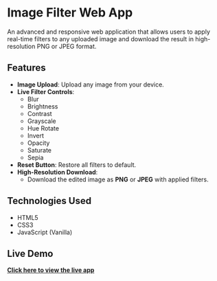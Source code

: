 # Image Filter Web App

An advanced and responsive web application that allows users to apply real-time filters to any uploaded image and download the result in high-resolution PNG or JPEG format.

## Features

- **Image Upload**: Upload any image from your device.
- **Live Filter Controls**:
  - Blur
  - Brightness
  - Contrast
  - Grayscale
  - Hue Rotate
  - Invert
  - Opacity
  - Saturate
  - Sepia
- **Reset Button**: Restore all filters to default.
- **High-Resolution Download**:
  - Download the edited image as **PNG** or **JPEG** with applied filters.

## Technologies Used

- HTML5
- CSS3
- JavaScript (Vanilla)

## Live Demo

[**Click here to view the live app**](https://image-filtering-app.netlify.app/)
